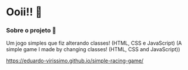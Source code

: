 # Ooii!! 👻

### Sobre o projeto 🌟

Um jogo simples que fiz alterando classes! (HTML, CSS e JavaScript)
(A simple game I made by changing classes! (HTML, CSS and JavaScript))

https://eduardo-virissimo.github.io/simple-racing-game/

